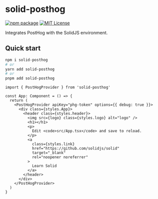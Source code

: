 # solid-posthog

[![npm package](https://img.shields.io/npm/v/posthog-js?style=flat-square)](https://www.npmjs.com/package/posthog-js)
[![MIT License](https://img.shields.io/badge/License-MIT-red.svg?style=flat-square)](https://opensource.org/licenses/MIT)

Integrates PostHog with the SolidJS environment.

## Quick start

```bash
npm i solid-posthog
# or
yarn add solid-posthog
# or
pnpm add solid-posthog
```

```tsx
import { PostHogProvider } from 'solid-posthog'
```

```tsx
const App: Component = () => {
  return (
    <PostHogProvider apiKey="phg-token" options={{ debug: true }}>
      <div class={styles.App}>
        <header class={styles.header}>
          <img src={logo} class={styles.logo} alt="logo" />
          <h1></h1>
          <p>
            Edit <code>src/App.tsx</code> and save to reload.
          </p>
          <a
            class={styles.link}
            href="https://github.com/solidjs/solid"
            target="_blank"
            rel="noopener noreferrer"
          >
            Learn Solid
          </a>
        </header>
      </div>
    </PostHogProvider>
  )
}
```
